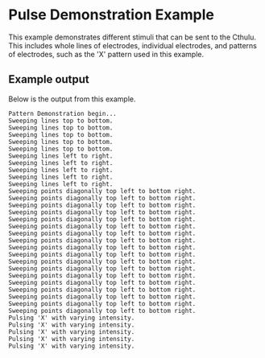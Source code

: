 # Pulse Demonstration Example

This example demonstrates different stimuli that can be sent to the Cthulu.  This includes whole lines of electrodes, individual electrodes, and patterns of electrodes, such as the 'X' pattern used in this example.

## Example output

Below is the output from this example.

```
Pattern Demonstration begin...
Sweeping lines top to bottom.
Sweeping lines top to bottom.
Sweeping lines top to bottom.
Sweeping lines top to bottom.
Sweeping lines top to bottom.
Sweeping lines left to right.
Sweeping lines left to right.
Sweeping lines left to right.
Sweeping lines left to right.
Sweeping lines left to right.
Sweeping points diagonally top left to bottom right.
Sweeping points diagonally top left to bottom right.
Sweeping points diagonally top left to bottom right.
Sweeping points diagonally top left to bottom right.
Sweeping points diagonally top left to bottom right.
Sweeping points diagonally top left to bottom right.
Sweeping points diagonally top left to bottom right.
Sweeping points diagonally top left to bottom right.
Sweeping points diagonally top left to bottom right.
Sweeping points diagonally top left to bottom right.
Sweeping points diagonally top left to bottom right.
Sweeping points diagonally top left to bottom right.
Sweeping points diagonally top left to bottom right.
Sweeping points diagonally top left to bottom right.
Sweeping points diagonally top left to bottom right.
Sweeping points diagonally top left to bottom right.
Sweeping points diagonally top left to bottom right.
Sweeping points diagonally top left to bottom right.
Pulsing 'X' with varying intensity.
Pulsing 'X' with varying intensity.
Pulsing 'X' with varying intensity.
Pulsing 'X' with varying intensity.
Pulsing 'X' with varying intensity.

```
